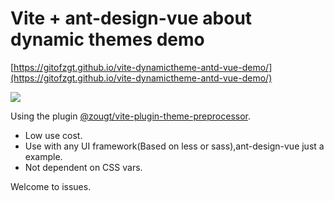 # Vite + ant-design-vue about dynamic themes demo

[https://gitofzgt.github.io/vite-dynamictheme-antd-vue-demo/](https://gitofzgt.github.io/vite-dynamictheme-antd-vue-demo/)

![](https://img-blog.csdnimg.cn/be6e9af4ce0c493f8c8c9caf4a3b34c3.gif)

Using the plugin [@zougt/vite-plugin-theme-preprocessor](https://github.com/GitOfZGT/vite-plugin-theme-preprocessor).

- Low use cost.
- Use with any UI framework(Based on less or sass),ant-design-vue just a example.
- Not dependent on CSS vars.

Welcome to issues.